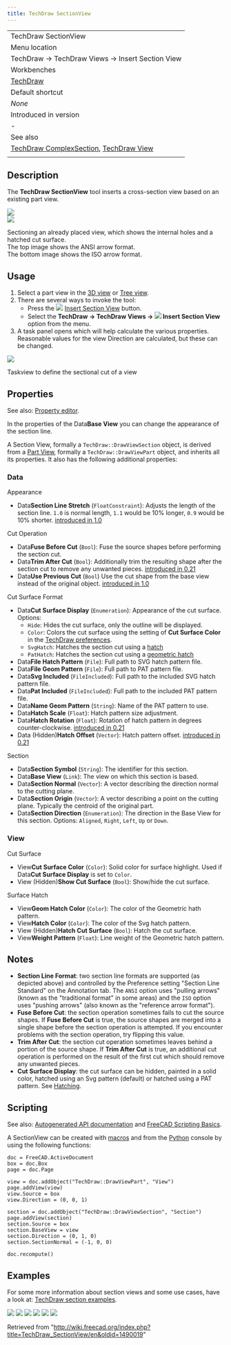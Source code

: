 ```yaml
---
title: TechDraw SectionView
---
```


|                                                                                                                                |
| ------------------------------------------------------------------------------------------------------------------------------ |
| TechDraw SectionView                                                                                                           |
| Menu location                                                                                                                  |
| TechDraw → TechDraw Views → Insert Section View                                                                                |
| Workbenches                                                                                                                    |
| [TechDraw](/TechDraw_Workbench "TechDraw Workbench")                                                                           |
| Default shortcut                                                                                                               |
| _None_                                                                                                                         |
| Introduced in version                                                                                                          |
| -                                                                                                                              |
| See also                                                                                                                       |
| [TechDraw ComplexSection](/TechDraw_ComplexSection "TechDraw ComplexSection"), [TechDraw View](/TechDraw_View "TechDraw View") |
|                                                                                                                                |

## Description

The **TechDraw SectionView** tool inserts a cross-section view based on an existing part view.

![](/images/TechDraw_section_ANSI.png)  
![](/images/TechDraw_section_ISO.png)

Sectioning an already placed view, which shows the internal holes and a hatched cut surface.  
The top image shows the ANSI arrow format.  
The bottom image shows the ISO arrow format.

## Usage

1. Select a part view in the [3D view](/3D_view "3D view") or [Tree view](/Tree_view "Tree view").
2. There are several ways to invoke the tool:
   - Press the ![](/images/TechDraw_SectionView.svg) [Insert Section View](/TechDraw_SectionView "TechDraw SectionView") button.
   - Select the **TechDraw → TechDraw Views → ![](/images/TechDraw_SectionView.svg) Insert Section View** option from the menu.
3. A task panel opens which will help calculate the various properties. Reasonable values for the view Direction are calculated, but these can be changed.

![](/images/TechDraw_Section_Taskview.png)

Taskview to define the sectional cut of a view

## Properties

See also: [Property editor](/Property_editor "Property editor").

In the properties of the Data**Base View** you can change the appearance of the section line.

A Section View, formally a `TechDraw::DrawViewSection` object, is derived from a [Part View](/TechDraw_View#Properties_Part_View "TechDraw View"), formally a `TechDraw::DrawViewPart` object, and inherits all its properties. It also has the following additional properties:

### Data

Appearance

- Data**Section Line Stretch** (`FloatConstraint`): Adjusts the length of the section line. `1.0` is normal length, `1.1` would be 10% longer, `0.9` would be 10% shorter. [introduced in 1.0](/Release_notes_1.0 "Release notes 1.0")

Cut Operation

- Data**Fuse Before Cut** (`Bool`): Fuse the source shapes before performing the section cut.
- Data**Trim After Cut** (`Bool`): Additionally trim the resulting shape after the section cut to remove any unwanted pieces. [introduced in 0.21](/Release_notes_0.21 "Release notes 0.21")
- Data**Use Previous Cut** (`Bool`) Use the cut shape from the base view instead of the original object. [introduced in 1.0](/Release_notes_1.0 "Release notes 1.0")

Cut Surface Format

- Data**Cut Surface Display** (`Enumeration`): Appearance of the cut surface. Options:
  - `Hide`: Hides the cut surface, only the outline will be displayed.
  - `Color`: Colors the cut surface using the setting of **Cut Surface Color** in the [TechDraw preferences](/TechDraw_Preferences "TechDraw Preferences").
  - `SvgHatch`: Hatches the section cut using a [hatch](/TechDraw_Hatch "TechDraw Hatch")
  - `PatHatch`: Hatches the section cut using a [geometric hatch](/TechDraw_GeometricHatch "TechDraw GeometricHatch")
- Data**File Hatch Pattern** (`File`): Full path to SVG hatch pattern file.
- Data**File Geom Pattern** (`File`): Full path to PAT pattern file.
- Data**Svg Included** (`FileIncluded`): Full path to the included SVG hatch pattern file.
- Data**Pat Included** (`FileIncluded`): Full path to the included PAT pattern file.
- Data**Name Geom Pattern** (`String`): Name of the PAT pattern to use.
- Data**Hatch Scale** (`Float`): Hatch pattern size adjustment.
- Data**Hatch Rotation** (`Float`): Rotation of hatch pattern in degrees counter-clockwise. [introduced in 0.21](/Release_notes_0.21 "Release notes 0.21")
- Data (Hidden)**Hatch Offset** (`Vector`): Hatch pattern offset. [introduced in 0.21](/Release_notes_0.21 "Release notes 0.21")

Section

- Data**Section Symbol** (`String`): The identifier for this section.
- Data**Base View** (`Link`): The view on which this section is based.
- Data**Section Normal** (`Vector`): A vector describing the direction normal to the cutting plane.
- Data**Section Origin** (`Vector`): A vector describing a point on the cutting plane. Typically the centroid of the original part.
- Data**Section Direction** (`Enumeration`): The direction in the Base View for this section. Options: `Aligned`, `Right`, `Left`, `Up` or `Down`.

### View

Cut Surface

- View**Cut Surface Color** (`Color`): Solid color for surface highlight. Used if Data**Cut Surface Display** is set to `Color`.
- View (Hidden)**Show Cut Surface** (`Bool`): Show/hide the cut surface.

Surface Hatch

- View**Geom Hatch Color** (`Color`): The color of the Geometric hath pattern.
- View**Hatch Color** (`Color`): The color of the Svg hatch pattern.
- View (Hidden)**Hatch Cut Surface** (`Bool`): Hatch the cut surface.
- View**Weight Pattern** (`Float`): Line weight of the Geometric hatch pattern.

## Notes

- **Section Line Format**: two section line formats are supported (as depicted above) and controlled by the Preference setting "Section Line Standard" on the Annotation tab. The `ANSI` option uses "pulling arrows" (known as the "traditional format" in some areas) and the `ISO` option uses "pushing arrows" (also known as the "reference arrow format").
- **Fuse Before Cut**: the section operation sometimes fails to cut the source shapes. If **Fuse Before Cut** is true, the source shapes are merged into a single shape before the section operation is attempted. If you encounter problems with the section operation, try flipping this value.
- **Trim After Cut**: the section cut operation sometimes leaves behind a portion of the source shape. If **Trim After Cut** is true, an additional cut operation is performed on the result of the first cut which should remove any unwanted pieces.
- **Cut Surface Display**: the cut surface can be hidden, painted in a solid color, hatched using an Svg pattern (default) or hatched using a PAT pattern. See [Hatching](/TechDraw_Hatching "TechDraw Hatching").

## Scripting

See also: [Autogenerated API documentation](https://freecad.github.io/SourceDoc/) and [FreeCAD Scripting Basics](/FreeCAD_Scripting_Basics "FreeCAD Scripting Basics").

A SectionView can be created with [macros](/Macros "Macros") and from the [Python](/Python "Python") console by using the following functions:

```
doc = FreeCAD.ActiveDocument
box = doc.Box
page = doc.Page

view = doc.addObject("TechDraw::DrawViewPart", "View")
page.addView(view)
view.Source = box
view.Direction = (0, 0, 1)

section = doc.addObject("TechDraw::DrawViewSection", "Section")
page.addView(section)
section.Source = box
section.BaseView = view
section.Direction = (0, 1, 0)
section.SectionNormal = (-1, 0, 0)

doc.recompute()

```

## Examples

For some more information about section views and some use cases, have a look at: [TechDraw section examples](/TechDraw_Section_Examples "TechDraw Section Examples").

![](/images/TechDraw_ExampleSection-10.png)
![](/images/TechDraw_ExampleSection-13.png)
![](/images/TechDraw_ExampleSection-15.png)
![](/images/TechDraw_ExampleSection-17.png)
![](/images/TechDraw_ExampleSection-34.png)
![](/images/TechDraw_ExampleSection-35.png)

Retrieved from "<http://wiki.freecad.org/index.php?title=TechDraw_SectionView/en&oldid=1490019>"
